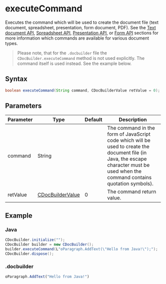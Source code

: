 # executeCommand

Executes the command which will be used to create the document file (text document, spreadsheet, presentation, form document, PDF). See the [Text document API](../../../../office-api/usage-api/text-document-api/text-document-api.md), [Spreadsheet API](../../../../office-api/usage-api/spreadsheet-api/spreadsheet-api.md), [Presentation API](../../../../office-api/usage-api/Presentation%20API/Presentation%20API.md), or [Form API](../../../../office-api/usage-api/Form%20API/Form%20API.md) sections for more information which commands are available for various document types.

> Please note, that for the `.docbuilder` file the `CDocBuilder.executeCommand` method is not used explicitly. The command itself is used instead. See the example below.

## Syntax

```java
boolean executeCommand(String command, CDocBuilderValue retValue = 0);
```

## Parameters

| Parameter | Type                                                        | Default | Description                                                                                                                                                                         |
| --------- | ----------------------------------------------------------- | ------- | ----------------------------------------------------------------------------------------------------------------------------------------------------------------------------------- |
| command   | String                                                      |         | The command in the form of JavaScript code which will be used to create the document file (in Java, the escape character must be used when the command contains quotation symbols). |
| retValue  | [CDocBuilderValue](../CDocBuilderValue/CDocBuilderValue.md) | 0       | The command return value.                                                                                                                                                           |

## Example

### Java

``` java
CDocBuilder.initialize("");
CDocBuilder builder = new CDocBuilder();
builder.executeCommand(L"oParagraph.AddText(\"Hello from Java!\");");
CDocBuilder.dispose();
```

### .docbuilder

``` ts
oParagraph.AddText("Hello from Java!")
```
